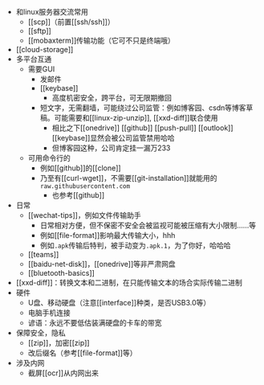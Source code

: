 - 和linux服务器交流常用
  - [[scp]]（前置[[ssh/ssh]]）
  - [[sftp]]
  - [[mobaxterm]]传输功能（它可不只是终端哦）
- [[cloud-storage]]
- 多平台互通
  - 需要GUI
    - 发邮件
    - [[keybase]]
      - 高度机密安全，跨平台，可无限期撤回
    - 短文字，无需翻墙，可能绕过公司监管：例如博客园、csdn等博客草稿。可能需要和[[linux-zip-unzip]], [[xxd-diff]]联合使用
      - 相比之下[[onedrive]] [[github]] [[push-pull]] [[outlook]] [[keybase]]显然会被公司监管禁用哈哈
      - 但博客园这种，公司肯定挂一漏万233
  - 可用命令行的
    - 例如[[github]]的[[clone]]
    - 乃至有[[curl-wget]]，不需要[[git-installation]]就能用的`raw.githubusercontent.com`
      - 也参考[[github]]
- 日常
  - [[wechat-tips]]，例如文件传输助手
    - 日常相对方便，但不保密不安全会被监视可能被压缩有大小限制……等
    - 例如[[file-format]]影响最大传输大小，hhh
    - 例如`.apk`传输后特判，被手动变为`.apk.1`，为了你好，哈哈哈
  - [[teams]]
  - [[baidu-net-disk]]，[[onedrive]]等非严肃网盘
  - [[bluetooth-basics]]
- [[xxd-diff]]：转换文本和二进制，在只能传输文本的场合实际传输二进制
- 硬件
  - U盘、移动硬盘（注意[[interface]]种类，是否USB3.0等）
  - 电脑手机连接
  - 谚语：永远不要低估装满硬盘的卡车的带宽
- 保障安全，隐私
  - [[zip]]，加密[[zip]]
  - 改后缀名（参考[[file-format]]等）
- 涉及内网
  - 截屏[[ocr]]从内网出来